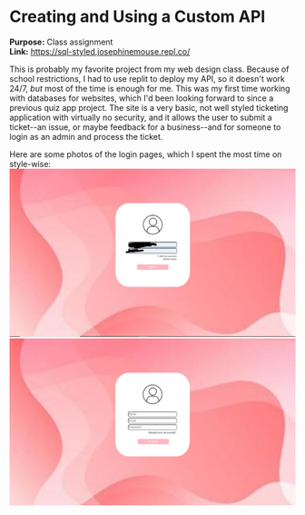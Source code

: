 # Creating and Using a Custom API  
  
  
  
**Purpose:** Class assignment  
**Link:** https://sql-styled.josephinemouse.repl.co/    

This is probably my favorite project from my web design class. Because of school restrictions, I had to use replit to deploy my API, so it doesn't work 24/7, *but* most of the time is enough for me. This was my first time working with databases for websites, which I'd been looking forward to since a previous quiz app project. The site is a very basic, not well styled ticketing application with virtually no security, and it allows the user to submit a ticket--an issue, or maybe feedback for a business--and for someone to login as an admin and process the ticket.  

Here are some photos of the login pages, which I spent the most time on style-wise:  
![](images/firstSQL_1.PNG)
![](images/firstSQL_2.PNG)